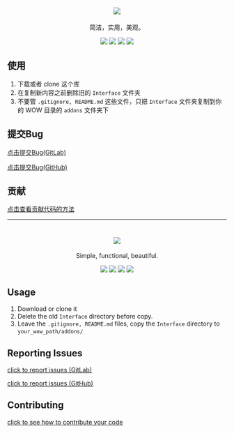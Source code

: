 <h1 align="center">
  <a href="https://rayui.me/RayUI"><img src="http://ojpndtc2k.bkt.clouddn.com/logo_middle.png"></a>
</h1>

<p align="center">
  简洁，实用，美观。
</p>

<p align="center">
  <a href="https://rayui.me/RayUI"><img src="https://img.shields.io/badge/%E4%BD%9C%E8%80%85-Ray-blue.svg?style=flat"></a>
  <a href="https://rayui.me/RayUI"><img src="https://img.shields.io/badge/WoW-7.15-orange.svg?style=flat"></a>
  <a href="https://coding.net/u/fgprodigal/p/RayUI/git/archive/master"><img src="https://img.shields.io/badge/%E4%B8%8B%E8%BD%BD-%E5%9B%BD%E5%86%85-brightgreen.svg?style=flat"></a>
  <a href="https://github.com/fgprodigal/RayUI/archive/master.zip"><img src="https://img.shields.io/badge/%E4%B8%8B%E8%BD%BD-%E5%9B%BD%E5%A4%96-brightgreen.svg?style=flat"></a>
</p>

## 使用

1. 下载或者 clone 这个库
2. 在复制新内容之前删除旧的 `Interface` 文件夹
3. 不要管 `.gitignore, README.md` 这些文件，只把 `Interface` 文件夹复制到你的 WOW 目录的 `addons` 文件夹下

## 提交Bug

[点击提交Bug(GitLab)](https://gitlab.com/fgprodigal/RayUI/issues/new)

[点击提交Bug(GitHub)](https://github.com/fgprodigal/RayUI/issues/new?labels=bug)

## 贡献

[点击查看贡献代码的方法](https://gitlab.com/fgprodigal/RayUI/blob/master/CONTRIBUTING.md)

---

<h1 align="center">
  <a href="https://rayui.me/RayUI"><img src="http://ojpndtc2k.bkt.clouddn.com/logo_middle.png"></a>
</h1>

<p align="center">
  Simple, functional, beautiful.
</p>

<p align="center">
  <a href="https://rayui.me/RayUI"><img src="https://img.shields.io/badge/author-Ray-blue.svg?style=flat"></a>
  <a href="https://rayui.me/RayUI"><img src="https://img.shields.io/badge/WoW-7.15-orange.svg?style=flat"></a>
  <a href="https://coding.net/u/fgprodigal/p/RayUI/git/archive/master"><img src="https://img.shields.io/badge/download-coding-brightgreen.svg?style=flat"></a>
  <a href="https://github.com/fgprodigal/RayUI/archive/master.zip"><img src="https://img.shields.io/badge/download-github-brightgreen.svg?style=flat"></a>
</p>

## Usage

1. Download or clone it
2. Delete the old `Interface` directory before copy.
3. Leave the `.gitignore, README.md` files, copy the `Interface` directory to `your_wow_path/addons/`

## Reporting Issues

[click to report issues (GitLab)](https://gitlab.com/fgprodigal/RayUI/issues/new)

[click to report issues (GitHub)](https://github.com/fgprodigal/RayUI/issues/new?labels=bug)

## Contributing

[click to see how to contribute your code](https://gitlab.com/fgprodigal/RayUI/blob/master/CONTRIBUTING.md)
